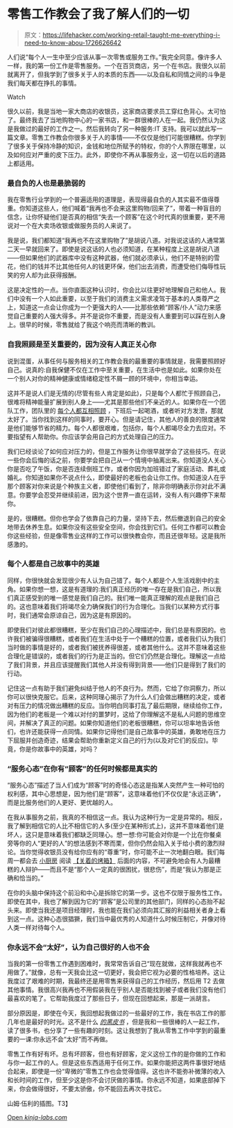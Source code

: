 # 零售工作教会了我了解人们的一切

> 原文：<https://lifehacker.com/working-retail-taught-me-everything-i-need-to-know-abou-1726626642>

人们说“每个人一生中至少应该从事一次零售或服务工作。”我完全同意。像许多人一样，我的第一份工作是零售服务。一个在百货商店，另一个在书店。我很久以前就离开了，但我学到了很多关于人的本质的东西——以及自私和同情之间的斗争是我们每天都在挣扎的事情。

Watch

很久以前，我是当地一家大商店的收银员，这家商店要求员工穿红色背心。太可怕了。最终我去了当地购物中心的一家书店，和一群很棒的人在一起。我仍然认为这是我做过的最好的工作之一。然后我转向了另一种服务:IT 支持。我可以就此写一篇文章。零售工作教会你很多关于人的事情——不仅仅是他们可能很糟糕。你学到了很多关于保持冷静的知识，金钱和地位所赋予的特权，你的个人界限在哪里，以及如何应对严重的皮下压力。此外，即使你不再从事服务业，这一切在以后的道路上都适用。

### 最自负的人也是最脆弱的

我在零售行业学到的一个普遍适用的道理是，表现得最自负的人其实最不值得尊重。你知道这些人，他们喊着“我再也不会来这里购物/回来了”，带着一种盲目的信念，让你怀疑他们是否真的相信“失去一个顾客”在这个时代真的很重要，更不用说对一个在大卖场收银或做服务员的人来说了。

我是说，我们都知道“我再也不在这里购物了”是胡说八道。对我说这话的人通常第二天一早就回来了。即使是说这话的人也必须知道，在某种程度上这是胡说八道——但如果他们的武器库中没有这种武器，他们就必须承认，他们不是特别的雪花，他们的钱并不比其他任何人的钱更环保，他们出去消费，而遭受他们侮辱性玩笑的穷人却为此获得报酬。

这是决定性的一点。当你直面这种认识时，你会比以往更好地理解自己和他人。我们中没有一个人如此重要，以至于我们的消费主义需求凌驾于基本的人类尊严之上，知道这一点会让你成为一个更强大的人——比那些依赖“顾客/仆人”动力来感觉自己重要的人强大得多。并不是说你不重要，而是没有人重要到可以踩在别人身上。很早的时候，零售就给了我这个响亮而清晰的教训。

### 自我照顾是至关重要的，因为没有人真正关心你

说到混蛋，从事任何与服务相关的工作教会我的最重要的事情就是，我需要照顾好自己。说真的:自我保健不仅在工作中至关重要，在生活中也是如此。如果你处在一个别人对你的精神健康或情绪稳定性不屑一顾的环境中，你相当幸运。

这并不是说人们是无情的(尽管有些人肯定是如此)，只是每个人都忙于照顾自己，很难将精神能量扩展到别人身上——尤其是那些他们不亲近的人。如果你在一个团队工作，团队里的 [每个人都互相照顾](https://lifehacker.com/how-to-survive-long-holiday-shifts-as-a-retail-worker-1464023647) ，下班后一起喝酒，或者听对方发泄，那就太好了。当你找到这样的同事时，要开心。但是请记住，其他人的善良的限度通常是他们能够节省的精力。每个人都很艰难，包括你，每个人都竭尽全力去应对。不要指望有人帮助你。你应该学会用自己的方式处理自己的压力。

我们已经谈论了如何应对压力的，但是工作服务让你很早就学会了这些技巧。在说一些你会后悔的话之前，你要学会把自己从一个情境中抽离出来。你知道没人关心你是否吃了午饭，你是否连续倒班工作，或者你因为加班错过了家庭活动、葬礼或婚礼。你知道如果你不说点什么，即使最好的老板也会让你工作。你知道没人在乎那个顾客对你来说是个种族主义者，即使他们看到了，除非你明确表示你对此不满意。你要学会忍受并继续前进，因为这个世界一直在运转，没有人有兴趣停下来帮你。

是的，很糟糕。但你也学会了依靠自己的力量，坚持下去，然后撤退到自己的安全地带去休养生息。如果你没有这些安全空间，你会找到它们。任何工作都可以教会你这些经验，但是像零售业这样的工作可以很快教会你，而且还很年轻。这是我所感激的。

### 每个人都是自己故事中的英雄

同样，你很快就会发现很少有人认为自己错了。每个人都是个人生活戏剧中的主角。如果你想一想，这是有道理的:我们真正经历的唯一存在是我们自己，所以我们真正感受到的唯一感觉是我们自己的。我们唯一能真正理解的观点是我们自己的。这也意味着我们将竭尽全力确保我们的行为合理化。当我们以某种方式行事时，我们通常会原谅自己，因为这是有原因的。

即使我们对彼此都很糟糕，至少在我们自己的心理描述中，我们总是有原因的。也许我们被骗得很糟糕，或者我们在生活中处于一个糟糕的位置，或者我们认为我们当时做的事情是好的，或者我们被抚养得很差，或者其他什么。这并不意味着这些合理化是错误的，或者我们的行为是正当的。但它们仍然是合理化。理解这一点给了我们背景，并且应该提醒我们其他人并没有得到背景——他们只是得到了我们的行动。

记住这一点有助于我们避免纠结于他人的不良行为。然而，它给了你洞察力，所以你可以很快克服它。后来，这种同理心揭示了为什么人们会做出糟糕的决定，或者对有压力的情况做出糟糕的反应。当你明白同事打乱了最后期限，继续给你工作，因为他们的老板是一个难以对付的噩梦时，这给了你理解这不是私人问题的思维空间，并解决了真正的问题。如果你知道他们的老板很糟糕，你可以坦率地告诉他们，也许还能获得一点同情。如果你记得他们是自己故事中的英雄，勇敢地在压力下屈服并创造奇迹，结果会帮助你重新定义自己的行为(以及对它们的反应)。毕竟，你是你故事中的英雄，对吗？

### “服务心态”在你有“顾客”的任何时候都是真实的

“服务心态”描述了当人们成为“顾客”时的奇怪心态这是指某人突然产生一种可怕的权利感，其中心思想是，因为他们是“顾客”，这意味着他们不仅仅是“永远正确”，而是比服务他们的人更好、更优越的人。

在我从事服务之前，我真的不相信这一点。我认为这种行为一定是异常的。相反，我了解到相信它的人比不相信它的人多(至少在某种形式上)，这并不意味着他们是坏人，这只是意味着我们都缺乏同理心。想一想:你可能会对你是一个比在你餐桌旁等你的人“更好的人”的想法感到不寒而栗，但你仍然会陷入关于给小费的激烈辩论。当你觉得收银员没有给你应有的“尊重”时，你可能不止一次地翻白眼。我们每周一都会去 [小厨房](http://kitchenette.jezebel.com/) 阅读 [【关着的烤箱】](http://kitchenette.jezebel.com/tag/behind-closed-ovens) 后面的内容，不可避免地会有人为最糟糕的人辩护——而且不是“那个人一定真的很困扰，很悲伤”，而是“我认为那是正确和恰当的。”

在你的头脑中保持这个前沿和中心是拆除它的第一步。这也不仅限于服务性工作。即使在其中，我也了解到因为它的“顾客”是公司里的其他部门，同样的心态抬不起头来。即使当我还是项目经理时，我也能在我们必须向其汇报的利益相关者身上看到这一点。这种心态很猖獗，我们当中最优秀的人知道什么时候压制它，并像对待人类一样对待每个人。

### 你永远不会“太好”，认为自己很好的人也不会

当我的第一份零售工作遇到困难时，我常常告诉自己“现在就做，这样我就再也不用做了。”就像，总有一天我会比这一切更好，我会把它视为必要的性格培养。这让我度过了艰难的时期，我最终还是用零售来获得自己的工作经历，然后用 T2 去做其他事情。我很高兴我再也不用假装我在乎别人是否能找到被子或者我们没有他们最喜欢的笔了。它帮助我度过了那些日子，但现在回想起来，那是一派胡言。

部分原因是，即使在今天，我回想起我做过的一些最好的工作，我在书店工作的那几年也是最好的时光。这不是什么 [*的黑皮书*](https://en.wikipedia.org/wiki/Black_Books) ，但是我和一些很棒的人一起工作，读了很多书，也分享了一些有趣的时刻。这让我想到了我从零售工作中学到的最重要的一课:你永远不会“太好”而不再做。

零售工作有好有坏。总有坏顾客，但也有好顾客，定义这份工作的是你做的工作和与你一起工作的人。但是这些东西适用于任何工作。如果你能把这两件事很好地结合起来，即使是一份“卑微的”零售工作也会觉得值得。这也许不能弥补微薄的收入和长时间的工作，但至少这是你不会讨厌做的事情。你永远不知道，如果底部掉下来，你会做得很好，不要太骄傲，你不能回去再次寻找它。

山姆·伍利的插图。T3】

[Open *kinja-labs.com*](http://kinja-labs.com/related-widget/?posts=5836879,5830565,5936851&title=WIll%20That%20Be%20All%2C%20Sir%3F)